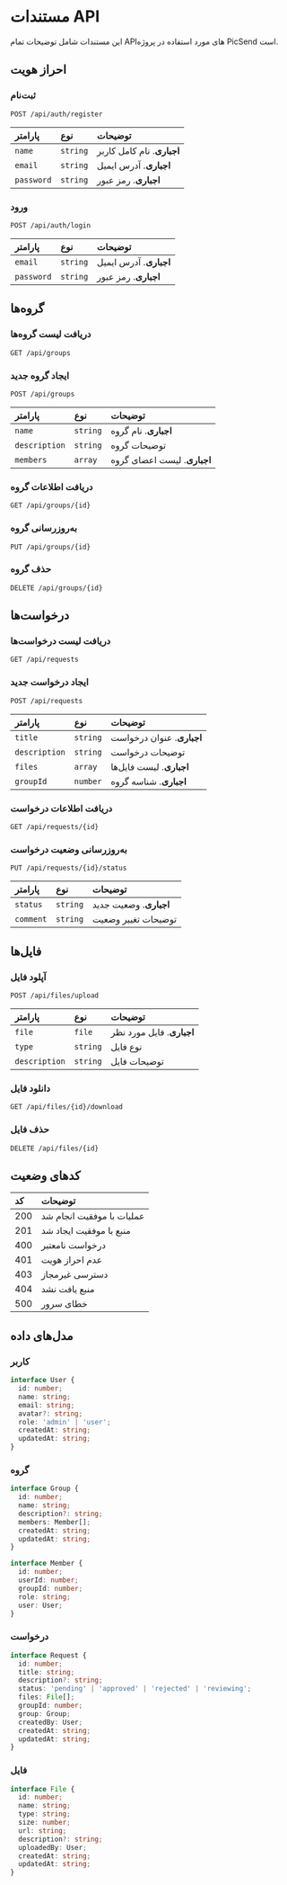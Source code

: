# مستندات API

این مستندات شامل توضیحات تمام API‌های مورد استفاده در پروژه PicSend است.

## احراز هویت

### ثبت‌نام
```http
POST /api/auth/register
```

| پارامتر | نوع | توضیحات |
| :--- | :--- | :--- |
| `name` | `string` | **اجباری**. نام کامل کاربر |
| `email` | `string` | **اجباری**. آدرس ایمیل |
| `password` | `string` | **اجباری**. رمز عبور |

### ورود
```http
POST /api/auth/login
```

| پارامتر | نوع | توضیحات |
| :--- | :--- | :--- |
| `email` | `string` | **اجباری**. آدرس ایمیل |
| `password` | `string` | **اجباری**. رمز عبور |

## گروه‌ها

### دریافت لیست گروه‌ها
```http
GET /api/groups
```

### ایجاد گروه جدید
```http
POST /api/groups
```

| پارامتر | نوع | توضیحات |
| :--- | :--- | :--- |
| `name` | `string` | **اجباری**. نام گروه |
| `description` | `string` | توضیحات گروه |
| `members` | `array` | **اجباری**. لیست اعضای گروه |

### دریافت اطلاعات گروه
```http
GET /api/groups/{id}
```

### به‌روزرسانی گروه
```http
PUT /api/groups/{id}
```

### حذف گروه
```http
DELETE /api/groups/{id}
```

## درخواست‌ها

### دریافت لیست درخواست‌ها
```http
GET /api/requests
```

### ایجاد درخواست جدید
```http
POST /api/requests
```

| پارامتر | نوع | توضیحات |
| :--- | :--- | :--- |
| `title` | `string` | **اجباری**. عنوان درخواست |
| `description` | `string` | توضیحات درخواست |
| `files` | `array` | **اجباری**. لیست فایل‌ها |
| `groupId` | `number` | **اجباری**. شناسه گروه |

### دریافت اطلاعات درخواست
```http
GET /api/requests/{id}
```

### به‌روزرسانی وضعیت درخواست
```http
PUT /api/requests/{id}/status
```

| پارامتر | نوع | توضیحات |
| :--- | :--- | :--- |
| `status` | `string` | **اجباری**. وضعیت جدید |
| `comment` | `string` | توضیحات تغییر وضعیت |

## فایل‌ها

### آپلود فایل
```http
POST /api/files/upload
```

| پارامتر | نوع | توضیحات |
| :--- | :--- | :--- |
| `file` | `file` | **اجباری**. فایل مورد نظر |
| `type` | `string` | نوع فایل |
| `description` | `string` | توضیحات فایل |

### دانلود فایل
```http
GET /api/files/{id}/download
```

### حذف فایل
```http
DELETE /api/files/{id}
```

## کدهای وضعیت

| کد | توضیحات |
| :--- | :--- |
| 200 | عملیات با موفقیت انجام شد |
| 201 | منبع با موفقیت ایجاد شد |
| 400 | درخواست نامعتبر |
| 401 | عدم احراز هویت |
| 403 | دسترسی غیرمجاز |
| 404 | منبع یافت نشد |
| 500 | خطای سرور |

## مدل‌های داده

### کاربر
```typescript
interface User {
  id: number;
  name: string;
  email: string;
  avatar?: string;
  role: 'admin' | 'user';
  createdAt: string;
  updatedAt: string;
}
```

### گروه
```typescript
interface Group {
  id: number;
  name: string;
  description?: string;
  members: Member[];
  createdAt: string;
  updatedAt: string;
}

interface Member {
  id: number;
  userId: number;
  groupId: number;
  role: string;
  user: User;
}
```

### درخواست
```typescript
interface Request {
  id: number;
  title: string;
  description?: string;
  status: 'pending' | 'approved' | 'rejected' | 'reviewing';
  files: File[];
  groupId: number;
  group: Group;
  createdBy: User;
  createdAt: string;
  updatedAt: string;
}
```

### فایل
```typescript
interface File {
  id: number;
  name: string;
  type: string;
  size: number;
  url: string;
  description?: string;
  uploadedBy: User;
  createdAt: string;
  updatedAt: string;
}
``` 